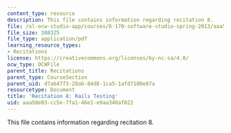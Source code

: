 ```yaml
---
content_type: resource
description: This file contains information regarding recitation 8.
file: /ol-ocw-studio-app/courses/6-170-software-studio-spring-2013/aaa58e03cc5e7fa146e1e9aa340af822_MIT6_170S13_rec8-RailsTes.pdf
file_size: 388325
file_type: application/pdf
learning_resource_types:
- Recitations
license: https://creativecommons.org/licenses/by-nc-sa/4.0/
ocw_type: OCWFile
parent_title: Recitations
parent_type: CourseSection
parent_uid: d7a647f3-28ab-84d8-1ca5-1afd7100e87a
resourcetype: Document
title: 'Recitation 8: Rails Testing'
uid: aaa58e03-cc5e-7fa1-46e1-e9aa340af822
---
```

This file contains information regarding recitation 8.